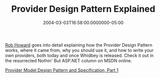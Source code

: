 ﻿---
title: Provider Design Pattern Explained
date: "2004-03-03T16:58:00.0000000-05:00"
description: Rob Howard goes into detail explaining how the Provider Design Pattern works, where it came from, why you should use it, and how to write your own providers, both today and once Whidbey is released.
featuredImage: img/provider-design-pattern-explained-featured.png
---

[Rob Howard](http://weblogs.asp.net/rhoward) goes into detail explaining how the Provider Design Pattern works, where it came from, why you should use it, and how to write your own providers, both today and once Whidbey is released. Check it out in the resurrected Nothin' But ASP.NET column on MSDN online.

[Provider Model Design Pattern and Specification, Part 1](http://msdn.microsoft.com/library/default.asp?url=/library/en-us/dnaspnet/html/asp02182004.asp)

